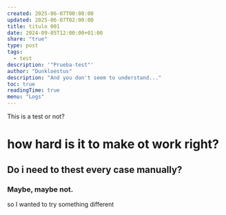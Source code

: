 ```yaml
---
created: 2025-06-07T00:08:00
updated: 2025-06-07T02:00:00
title: titulo 001
date: 2024-09-05T12:00:00+01:00
share: "true"
type: post
tags:
  - test
description: '"Prueba-test"'
author: "Dunkloestus"
description: "And you don't seem to understand..."
toc: true
readingTime: true
menu: "Logs"
---
```

This is a test
or not?

# how hard is it to make ot work right?


## Do i need to thest every case manually?



### Maybe, maybe not.

so I wanted to try something different 

